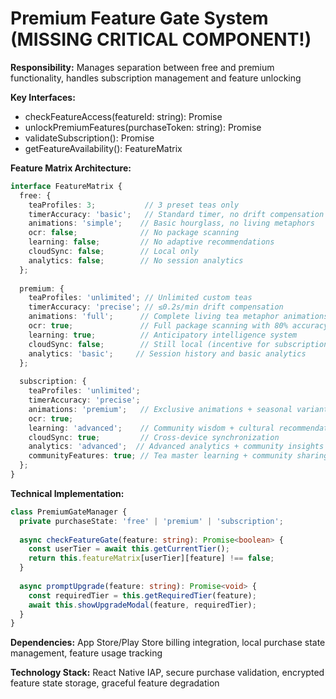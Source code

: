 # Premium Feature Gate System (MISSING CRITICAL COMPONENT!)

**Responsibility:** Manages separation between free and premium functionality, handles subscription management and feature unlocking

**Key Interfaces:**
- checkFeatureAccess(featureId: string): Promise<boolean>
- unlockPremiumFeatures(purchaseToken: string): Promise<void>
- validateSubscription(): Promise<SubscriptionStatus>
- getFeatureAvailability(): FeatureMatrix

**Feature Matrix Architecture:**
```typescript
interface FeatureMatrix {
  free: {
    teaProfiles: 3;           // 3 preset teas only
    timerAccuracy: 'basic';   // Standard timer, no drift compensation
    animations: 'simple';    // Basic hourglass, no living metaphors
    ocr: false;              // No package scanning
    learning: false;         // No adaptive recommendations
    cloudSync: false;        // Local only
    analytics: false;        // No session analytics
  };
  
  premium: {
    teaProfiles: 'unlimited'; // Unlimited custom teas
    timerAccuracy: 'precise'; // ≤0.2s/min drift compensation
    animations: 'full';      // Complete living tea metaphor animations
    ocr: true;               // Full package scanning with 80% accuracy
    learning: true;          // Anticipatory intelligence system
    cloudSync: false;        // Still local (incentive for subscription)
    analytics: 'basic';     // Session history and basic analytics
  };
  
  subscription: {
    teaProfiles: 'unlimited';
    timerAccuracy: 'precise';
    animations: 'premium';   // Exclusive animations + seasonal variants
    ocr: true;
    learning: 'advanced';    // Community wisdom + cultural recommendations
    cloudSync: true;         // Cross-device synchronization
    analytics: 'advanced';  // Advanced analytics + community insights
    communityFeatures: true; // Tea master learning + community sharing
  };
}
```

**Technical Implementation:**
```typescript
class PremiumGateManager {
  private purchaseState: 'free' | 'premium' | 'subscription';
  
  async checkFeatureGate(feature: string): Promise<boolean> {
    const userTier = await this.getCurrentTier();
    return this.featureMatrix[userTier][feature] !== false;
  }
  
  async promptUpgrade(feature: string): Promise<void> {
    const requiredTier = this.getRequiredTier(feature);
    await this.showUpgradeModal(feature, requiredTier);
  }
}
```

**Dependencies:** App Store/Play Store billing integration, local purchase state management, feature usage tracking

**Technology Stack:** React Native IAP, secure purchase validation, encrypted feature state storage, graceful feature degradation
